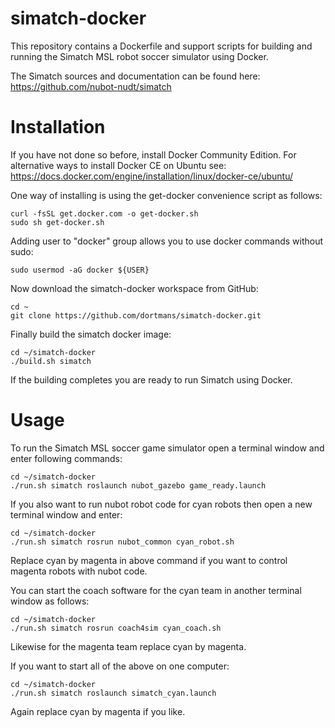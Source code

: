 # simatch-docker

This repository contains a Dockerfile and support scripts for building and running the Simatch MSL robot soccer simulator using Docker.

The Simatch sources and documentation can be found here: https://github.com/nubot-nudt/simatch

# Installation

If you have not done so before, install Docker Community Edition. For alternative ways to install Docker CE on Ubuntu see: https://docs.docker.com/engine/installation/linux/docker-ce/ubuntu/

One way of installing is using the get-docker convenience script as follows:
```
curl -fsSL get.docker.com -o get-docker.sh
sudo sh get-docker.sh
```

Adding user to "docker" group allows you to use docker commands without sudo:
```
sudo usermod -aG docker ${USER}
```

Now download the simatch-docker workspace from GitHub:
```
cd ~
git clone https://github.com/dortmans/simatch-docker.git
```

Finally build the simatch docker image:
```
cd ~/simatch-docker
./build.sh simatch
```

If the building completes you are ready to run Simatch using Docker.

# Usage

To run the Simatch MSL soccer game simulator open a terminal window and enter following commands:
```
cd ~/simatch-docker
./run.sh simatch roslaunch nubot_gazebo game_ready.launch
```

If you also want to run nubot robot code for cyan robots then open a new terminal window and enter:
```
cd ~/simatch-docker
./run.sh simatch rosrun nubot_common cyan_robot.sh
```

Replace cyan by magenta in above command if you want to control magenta robots with nubot code.

You can start the coach software for the cyan team in another terminal window as follows:
```
cd ~/simatch-docker
./run.sh simatch rosrun coach4sim cyan_coach.sh
```

Likewise for the magenta team replace cyan by magenta.

If you want to start all of the above on one computer:
```
cd ~/simatch-docker
./run.sh simatch roslaunch simatch_cyan.launch
```

Again replace cyan by magenta if you like.

